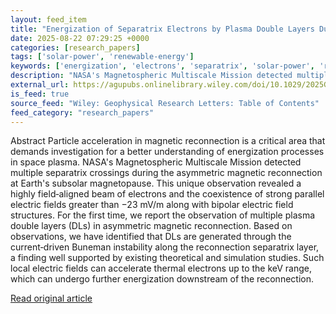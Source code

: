 ```yaml
---
layout: feed_item
title: "Energization of Separatrix Electrons by Plasma Double Layers During Asymmetric Magnetic Reconnection"
date: 2025-08-22 07:29:25 +0000
categories: [research_papers]
tags: ['solar-power', 'renewable-energy']
keywords: ['energization', 'electrons', 'separatrix', 'solar-power', 'renewable-energy']
description: "NASA's Magnetospheric Multiscale Mission detected multiple separatrix crossings during the asymmetric magnetic reconnection at Earth's subsolar magnetopause"
external_url: https://agupubs.onlinelibrary.wiley.com/doi/10.1029/2025GL115285?af=R
is_feed: true
source_feed: "Wiley: Geophysical Research Letters: Table of Contents"
feed_category: "research_papers"
---
```


Abstract Particle acceleration in magnetic reconnection is a critical area that demands investigation for a better understanding of energization processes in space plasma. NASA's Magnetospheric Multiscale Mission detected multiple separatrix crossings during the asymmetric magnetic reconnection at Earth's subsolar magnetopause. This unique observation revealed a highly field‐aligned beam of electrons and the coexistence of strong parallel electric fields greater than −23 mV/m along with bipolar electric field structures. For the first time, we report the observation of multiple plasma double layers (DLs) in asymmetric magnetic reconnection. Based on observations, we have identified that DLs are generated through the current‐driven Buneman instability along the reconnection separatrix layer, a finding well supported by existing theoretical and simulation studies. Such local electric fields can accelerate thermal electrons up to the keV range, which can undergo further energization downstream of the reconnection.

[Read original article](https://agupubs.onlinelibrary.wiley.com/doi/10.1029/2025GL115285?af=R)
